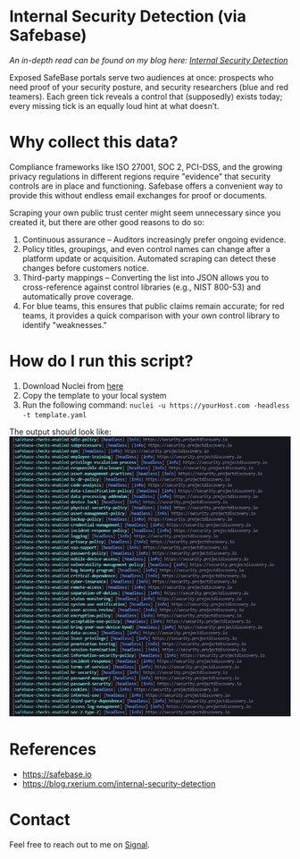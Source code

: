 # Internal Security Detection (via Safebase)

*An in-depth read can be found on my blog here: [Internal Security Detection](https://blog.rxerium.com/internal-security-detection)*

Exposed SafeBase portals serve two audiences at once: prospects who need proof of your security posture, and security researchers (blue and red teamers). Each green tick reveals a control that (supposedly) exists today; every missing tick is an equally loud hint at what doesn’t.

# Why collect this data?
Compliance frameworks like ISO 27001, SOC 2, PCI-DSS, and the growing privacy regulations in different regions require "evidence" that security controls are in place and functioning. Safebase offers a convenient way to provide this without endless email exchanges for proof or documents.

Scraping your own public trust center might seem unnecessary since you created it, but there are other good reasons to do so:

1. Continuous assurance – Auditors increasingly prefer ongoing evidence.
2. Policy titles, groupings, and even control names can change after a platform update or acquisition. Automated scraping can detect these changes before customers notice.
3. Third-party mappings – Converting the list into JSON allows you to cross-reference against control libraries (e.g., NIST 800-53) and automatically prove coverage.
4. For blue teams, this ensures that public claims remain accurate; for red teams, it provides a quick comparison with your own control library to identify "weaknesses."

# How do I run this script?

1. Download Nuclei from [here](https://github.com/projectdiscovery/nuclei)
2. Copy the template to your local system
3. Run the following command: `nuclei -u https://yourHost.com -headless -t template.yaml` 

The output should look like:
![alt text](image.png)

# References

- https://safebase.io
- https://blog.rxerium.com/internal-security-detection


# Contact

Feel free to reach out to me on [Signal](https://signal.me/#eu/0Qd68U1ivXNdWCF4hf70UYFo7tB0w-GQqFpYcyV6-yr4exn2SclB6bFeP7wTAxQw).
